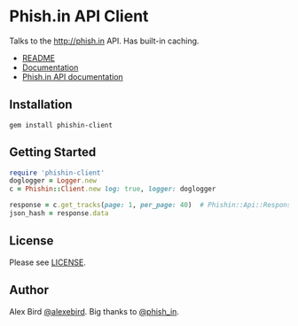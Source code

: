 # Phish.in API Client

Talks to the http://phish.in API. Has built-in caching.

- [README](https://github.com/alexebird/phishin-client/blob/master/README.md)
- [Documentation](http://rubydoc.info/gems/phishin-client)
- [Phish.in API documentation](http://phish.in/api-docs)

## Installation

    gem install phishin-client


## Getting Started

```ruby
require 'phishin-client'
doglogger = Logger.new
c = Phishin::Client.new log: true, logger: doglogger

response = c.get_tracks(page: 1, per_page: 40)  # Phishin::Api::Response instance
json_hash = response.data
```

## License

Please see [LICENSE](https://github.com/alexebird/phishin-client/blob/master/LICENSE.txt).


## Author

Alex Bird [@alexebird](https://twitter.com/alexebird).
Big thanks to [@phish_in](https://twitter.com/phish_in).
